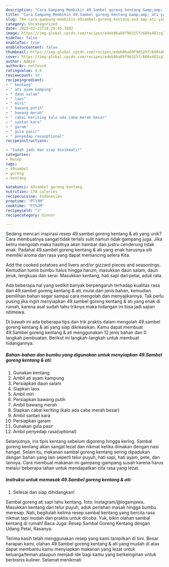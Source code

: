 ```yaml
---
description: "Cara Gampang Membikin 49.Sambel goreng kentang &amp;amp; ati yang Mantap"
title: "Cara Gampang Membikin 49.Sambel goreng kentang &amp;amp; ati yang Mantap"
slug: 704-cara-gampang-membikin-49sambel-goreng-kentang-and-amp-ati-yang-mantap
category: Uncategorized
date: 2023-02-22T18:29:45.709Z
image: https://img-global.cpcdn.com/recipes/edeb86a89f90325f/680x482cq70/49sambel-goreng-kentang-ati-foto-resep-utama.jpg
hideToc: false
enableToc: true
enableTocContent: false
thumbnail: https://img-global.cpcdn.com/recipes/edeb86a89f90325f/680x482cq70/49sambel-goreng-kentang-ati-foto-resep-utama.jpg
cover: https://img-global.cpcdn.com/recipes/edeb86a89f90325f/680x482cq70/49sambel-goreng-kentang-ati-foto-resep-utama.jpg
author: Admin
authorAv: notfound
ratingvalue: 4.6
reviewcount: 10
recipeingredient:
- " kentang"
- " ati ayam kampung"
- " daun salam"
- " laos"
- " miri"
- " bawang putih"
- " bawang merah"
- " cabai keriting kalo ada cabe merah besar"
- " santan kara"
- " garam"
- " gula pasir"
- " penyedap rasaoptional"
recipeinstructions:

- "Sudah jadi dan siap dinikmati!"
categories:
- Resep
tags:
- 49sambel
- goreng
- kentang

katakunci: 49sambel goreng kentang 
nutrition: 170 calories
recipecuisine: Indonesian
preptime: "PT13M"
cooktime: "PT52M"
recipeyield: "3"
recipecategory: Dinner

---
```





Sedang mencari inspirasi resep 49.sambel goreng kentang &amp; ati yang unik? Cara membuatnya sangat tidak terlalu sulit namun tidak gampang juga. Jika keliru mengolah maka hasilnya akan hambar dan justru cenderung tidak enak. Padahal 49.sambel goreng kentang &amp; ati yang enak harusnya sih memiliki aroma dan rasa yang dapat memancing selera Kita.





Add the cooked potatoes and livers and/or gizzard pieces and seasonings. Kemudian tumis bumbu halus hingga harum, masukkan daun salam, daun jeruk, lengkuas dan serai. Masukkan kentang, hati sapi dan petai, aduk rata.

Ada beberapa hal yang sedikit banyak berpengaruh terhadap kualitas rasa dari 49.sambel goreng kentang &amp; ati, mulai dari jenis bahan, kemudian pemilihan bahan segar sampai cara mengolah dan menyajikannya. Tak perlu pusing jika ingin menyiapkan 49.sambel goreng kentang &amp; ati yang enak di rumah, karena asal sudah tahu triknya maka hidangan ini bisa jadi sajian istimewa.






Di bawah ini ada beberapa tips dan trik praktis dalam mengolah 49.sambel goreng kentang &amp; ati yang siap dikreasikan. Kamu dapat membuat 49.Sambel goreng kentang &amp; ati menggunakan 12 jenis bahan dan 0 langkah pembuatan. Berikut ini langkah-langkah untuk membuat hidangannya.

<!--inarticleads1-->

##### Bahan-bahan dan bumbu yang digunakan untuk menyiapkan 49.Sambel goreng kentang &amp; ati:

1. Gunakan  kentang
1. Ambil  ati ayam kampung
1. Persiapkan  daun salam
1. Siapkan  laos
1. Ambil  miri
1. Persiapkan  bawang putih
1. Ambil  bawang merah
1. Siapkan  cabai keriting (kalo ada cabe merah besar)
1. Ambil  santan kara
1. Persiapkan  garam
1. Gunakan  gula pasir
1. Ambil  penyedap rasa(optional)


Selanjutnya, iris tipis kentang sebelum digoreng hingga kering. Sambal goreng kentang akan sangat lezat dan nikmat ketika dimakan dengan nasi hangat. Selain itu, makanan sambal goreng kentang sering dipadukan dengan bahan yang lain seperti telur puyuh, hati sapi, hati ayam, pete, dan lainnya. Cara membuat makanan ini gampang-gampang susah karena harus melalui beberapa tahan untuk mendapatkan cita rasa yang lezat. 

<!--inarticleads2-->

##### Instruksi untuk memasak 49.Sambel goreng kentang &amp; ati:


1. Selesai dan siap dihidangkan!

Sambal goreng ati sapi tahu kentang. foto: Instagram/@logamjawa. Masukkan kentang dan telur puyuh, aduk perlahan masak hingga bumbu meresap. Nah, begitulah kelima resep sambal kentang yang bercita rasa nikmat tapi mudah dan praktis untuk dicoba. Yuk, bikin olahan sambal kentang di rumah! Baca Juga: Resep Sambal Goreng Kentang dengan Udang Petai, Rasanya. 

Terima kasih telah menggunakan resep yang kami tampilkan di sini. Besar harapan kami, olahan 49.Sambel goreng kentang &amp; ati yang mudah di atas dapat membantu kamu menyiapkan makanan yang lezat untuk keluarga/teman ataupun menjadi ide bagi kamu yang berkeinginan untuk berbisnis kuliner. Selamat menikmati
